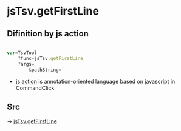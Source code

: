 # jsTsv.getFirstLine

## Difinition by js action

```js.js

var=TsvTool
	?func=jsTsv.getFirstLine
	?args=
		&pathString=
```

- [js action]() is annotation-oriented language based on javascript in CommandClick

## Src

-> [jsTsv.getFirstLine](https://github.com/puutaro/CommandClick/blob/master/app/src/main/java/com/puutaro/commandclick/fragment_lib/terminal_fragment/js_interface/tsv/JsTsv.kt#L34)


